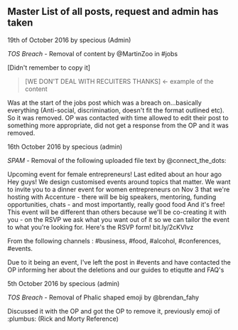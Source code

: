 ## Master List of all posts, request and admin has taken 

19th of October 2016 by specious (Admin)

*TOS Breach* - Removal of content by @MartinZoo in #jobs

[Didn't remember to copy it]

> [WE DON'T DEAL WITH RECUITERS THANKS] <- example of the content

Was at the start of the jobs post which was a breach on...basically everything (Anti-social, discrimination, doesn't fit the format outlined etc). So it was removed. OP was contacted with time allowed to edit their post to something more appropriate, did not get a response from the OP and it was removed. 

16th October 2016 by specious (admin)

*SPAM* - Removal of the following uploaded file text by @connect_the_dots:  

>
Upcoming event for female entrepreneurs!
Last edited about an hour ago
Hey guys! We design customised events around topics that matter. We want to invite you to a dinner event for women entrepreneurs on Nov 3 that we're hosting with Accenture - there will be big speakers, mentoring, funding opportunities, chats - and most importantly, really good food  And it's free! This event will be different than others because we'll be co-creating it with you - on the RSVP we ask what you want out of it so we can tailor the event to what you're looking for.
Here's the RSVP form! bit.ly/2cKVIvz 

From the following channels : #business, #food, #alcohol, #conferences, #events. 

Due to it being an event, I've left the post in #events and have contacted the OP informing her about the deletions and our guides to etiqutte and FAQ's

5th October 2016 by specious (admin)

*TOS Breach* - Removal of Phalic shaped emoji by @brendan_fahy

Discussed it with the OP and got the OP to remove it, previously emoji of :plumbus: (Rick and Morty Reference) 

